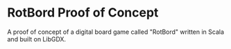 # RotBord Proof of Concept
A proof of concept of a digital board game called "RotBord" written in Scala and built on LibGDX.
